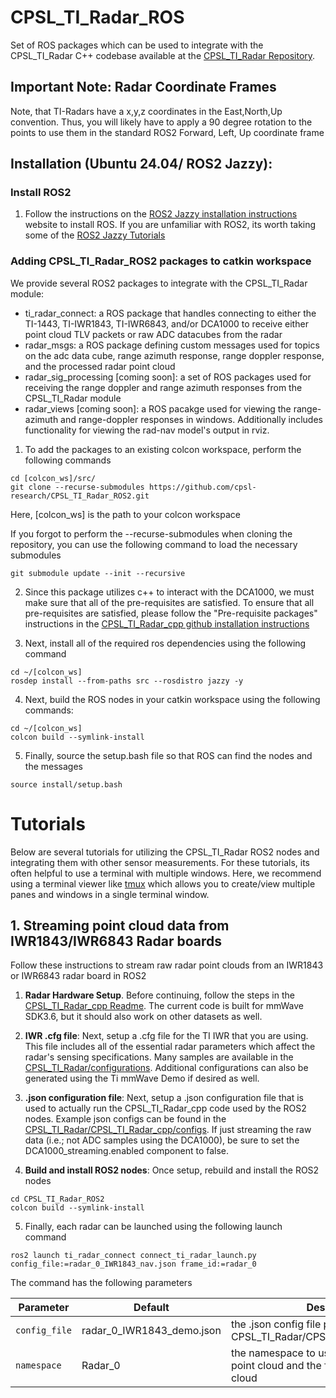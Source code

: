 # CPSL_TI_Radar_ROS
Set of ROS packages which can be used to integrate with the CPSL_TI_Radar C++ codebase available at the [CPSL_TI_Radar Repository](https://github.com/davidmhunt/TI_Radar_Demo_Visualizer). 

## Important Note: Radar Coordinate Frames
Note, that TI-Radars have a x,y,z coordinates in the East,North,Up convention. Thus, you will likely have to apply a 90 degree rotation to the points to use them in the standard ROS2 Forward, Left, Up coordinate frame

## Installation (Ubuntu 24.04/ ROS2 Jazzy):

### Install ROS2
1. Follow the instructions on the [ROS2 Jazzy installation instructions](https://docs.ros.org/en/jazzy/Installation/Ubuntu-Install-Debs.html) website to install ROS. If you are unfamiliar with ROS2, its worth taking some of the [ROS2 Jazzy Tutorials](https://docs.ros.org/en/jazzy/Tutorials.html)

### Adding CPSL_TI_Radar_ROS2 packages to catkin workspace
We provide several ROS2 packages to integrate with the CPSL_TI_Radar module:
* ti_radar_connect: a ROS package that handles connecting to either the TI-1443, TI-IWR1843, TI-IWR6843, and/or DCA1000 to receive either point cloud TLV packets or raw ADC datacubes from the radar
* radar_msgs: a ROS package defining custom messages used for topics on the adc data cube, range azimuth response, range doppler response, and the processed radar point cloud
* radar_sig_processing [coming soon]: a set of ROS packages used for receiving the range doppler and range azimuth responses from the CPSL_TI_Radar module
* radar_views [coming soon]: a ROS pacakge used for viewing the range-azimuth and range-doppler responses in windows. Additionally includes functionality for viewing the rad-nav model's output in rviz.

1. To add the packages to an existing colcon workspace, perform the following commands
```
cd [colcon_ws]/src/
git clone --recurse-submodules https://github.com/cpsl-research/CPSL_TI_Radar_ROS2.git
```
Here, [colcon_ws] is the path to your colcon workspace

If you forgot to perform the --recurse-submodules when cloning the repository, you can use the following command to load the necessary submodules
```
git submodule update --init --recursive
```

2. Since this package utilizes c++ to interact with the DCA1000, we must make sure that all of the pre-requisites are satisfied. To ensure that all pre-requisites are satisfied, please follow the "Pre-requisite packages" instructions in the [CPSL_TI_Radar_cpp github installation instructions](https://github.com/davidmhunt/CPSL_TI_Radar/tree/main/CPSL_TI_Radar_cpp)


3. Next, install all of the required ros dependencies using the following command
```
cd ~/[colcon_ws]
rosdep install --from-paths src --rosdistro jazzy -y
```

4. Next, build the ROS nodes in your catkin workspace using the following commands:
```
cd ~/[colcon_ws]
colcon build --symlink-install
```

5. Finally, source the setup.bash file so that ROS can find the nodes and the messages
```
source install/setup.bash
```

# Tutorials

Below are several tutorials for utilizing the CPSL_TI_Radar ROS2 nodes and integrating them with other sensor measurements. For these tutorials, its often helpful to use a terminal with multiple windows. Here, we recommend using a terminal viewer like [tmux](https://tmuxcheatsheet.com/#:~:text=Tmux%20Cheat%20Sheet%20%26%20Quick%20Reference%201%20Sessions,6%20Help%20%24%20tmux%20list-keys%20%3A%20list-keys%20) which allows you to create/view multiple panes and windows in a single terminal window. 

## 1. Streaming point cloud data from IWR1843/IWR6843 Radar boards

Follow these instructions to stream raw radar point clouds from an IWR1843 or IWR6843 radar board in ROS2

1. **Radar Hardware Setup**. Before continuing, follow the steps in the [CPSL_TI_Radar_cpp Readme](./src/ti_radar_connect/include/CPSL_TI_Radar/CPSL_TI_Radar_cpp/Readme.md). The current code is built for mmWave SDK3.6, but it should also work on other datasets as well.

2. **IWR .cfg file**: Next, setup a .cfg file for the TI IWR that you are using. This file includes all of the essential radar parameters which affect the radar's sensing specifications. Many samples are available in the [CPSL_TI_Radar/configurations](./src/ti_radar_connect/include/CPSL_TI_Radar/configurations/). Additional configurations can also be generated using the Ti mmWave Demo if desired as well.

3. **.json configuration file**: Next, setup a .json configuration file that is used to actually run the CPSL_TI_Radar_cpp code used by the ROS2 nodes. Example json configs can be found in the [CPSL_TI_Radar/CPSL_TI_Radar_cpp/configs](./src/ti_radar_connect/include/CPSL_TI_Radar/CPSL_TI_Radar_cpp/configs). If just streaming the raw data (i.e.; not ADC samples using the DCA1000), be sure to set the DCA1000_streaming.enabled component to false.

4. **Build and install ROS2 nodes**: Once setup, rebuild and install the ROS2 nodes
```
cd CPSL_TI_Radar_ROS2
colcon build --symlink-install
```

5. Finally, each radar can be launched using the following launch command
```
ros2 launch ti_radar_connect connect_ti_radar_launch.py config_file:=radar_0_IWR1843_nav.json frame_id:=radar_0
```
The command has the following parameters

| **Parameter** | **Default** | **Description** |  
|-----------|--------------------------|---------------------------------------------|  
| `config_file`   | radar_0_IWR1843_demo.json  | the .json config file path in the CPSL_TI_Radar/CPSL_TI_Radar_cpp/configs |  
| `namespace`| Radar_0| the namespace to use when publishing the point cloud and the frame id of the point cloud